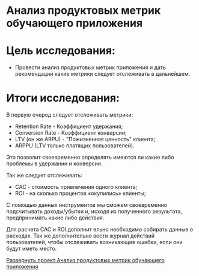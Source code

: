 # Анализ продуктовых метрик обучающего приложения
# **Цель исследования:**
* Провести анализ продуктовых метрик приложения и дать рекомендации какие метрики следует отслеживать в дальнейшем.

# **Итоги исследования:**
В первую очеред следует отслеживать метрики:
* Retention Rate - Коэффициент удержания;
* Conversion Rate - Коэффициент конверсии;
* LTV (он же ARPU) - "Пожизненная ценность" клиента;
* ARPPU (LTV только платящих пользователей).

Это позволит своевременно определять имеются ли какие либо проблемы в удержании и конверсии.

Так же следует отслеживать:
* CAC -  стоимость привлечения одного клиента;
* ROI - на сколько процентов «окупились» клиенты;

С помощью данных инструментов мы сможем своевременно подсчитывать доходы/убытки и, исходя из полученного результата, предпринимать какие либо действия.

Для расчета CAC и ROI дополнит ельно необходимо собирать данные о расходах. Так же дополнительно вести журнал действий пользователей, чтобы отслеживать возникающие ошибки, если они будут иметь место.

[Развернуть проект Анализ продуктовых метрик обучающего приложения](https://github.com/LeonidRadostev/Yandex-Practicum-Projects/blob/main/Project%2014.%20Educational_application/educational_application.ipynb)

